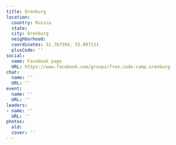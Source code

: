 ```yaml
---
title: Orenburg
location:
  country: Russia
  state: 
  city: Orenburg
  neighborhood: 
  coordinates: 51.767394, 55.097131
  plusCode: ''
social:
  name: Facebook page
  URL: https://www.facebook.com/groups/free.code.camp.orenburg
chat:
  name: ''
  URL: ''
event:
  name: ''
  URL: ''
leaders:
- name: ''
  URL: ''
photos:
  old: 
  cover: ''
---
```

